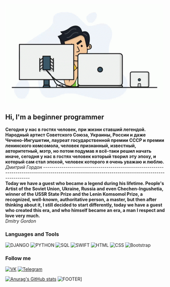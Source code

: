 [![HEADER](https://github.com/LodyginArtyom/LodyginArtyom/blob/main/assets/programmer.gif)](https://github.com/LodyginArtyom)


## Hi, I'm a beginner programmer

**Сегодня у нас в гостях человек, при жизни ставший легендой.
Народный артист Советского Союза, Украины, России и даже Чечено-Ингушетии, лауреат государственной премии СССР и премии ленинского комсомола, человек признанный, известный, авторитетный, мэтр, но потом подумав я всё-таки решил начать иначе, сегодня у нас в гостях человек который творил эту эпоху, и который сам стал эпохой, человек которого я очень уважаю и люблю.** <br> 
                                                                                                                                            *Дмитрий Гордон*
----------------------------------------------------------------------------------------------------------------------------------------------------- <br>
**Today we have a guest who became a legend during his lifetime. People's Artist of the Soviet Union, Ukraine, Russia and even Chechen-Ingushetia, winner of the USSR State Prize and the Lenin Komsomol Prize, a recognized, well-known, authoritative person, a master, but then after thinking about it, I still decided to start differently, today we have a guest who created this era, and who himself became an era, a man I respect and love very much.** <br>
                                                                                                                                           *Dmitry Gordon*                                                                                                                                        

### Languages and Tools
![DJANGO](https://img.shields.io/badge/-GJANGO-GREEN?style=for-the-badge&logo=django)
![PYTHON](https://img.shields.io/badge/-Python-lightgrey?style=for-the-badge&logo=python)
![SQL](https://img.shields.io/badge/-SQL-blue?style=for-the-badge&logo=mysql)
![SWIFT](https://img.shields.io/badge/-SWIFT-ff69b4?style=for-the-badge&logo=swift)
![HTML](https://img.shields.io/badge/-HTML-important?style=for-the-badge&logo=html5)
![CSS](https://img.shields.io/badge/-CSS-800080?style=for-the-badge&logo=css)
![Bootstrap](https://img.shields.io/badge/-Bootstrap-0000FF?style=for-the-badge&logo=bootstrap)

### Follow me
[![VK](https://img.shields.io/badge/-VKontakte-090909?style=for-the-badge&logo=VK)](https://vk.com/vk666666vk)
[![Telegram](https://img.shields.io/badge/-Telegram-090909?style=for-the-badge&logo=telegram)](https://vk.com/vk666666vk)

[![Anurag's GitHub stats](https://github-readme-stats.vercel.app/api?username=LodyginArtyom&show_icons=true&hide=prs,issues,contribs)](https://github.com/anuraghazra/github-readme-stats)
![FOOTER](https://github.com/LodyginArtyom/LodyginArtyom/blob/main/assets/programmer-programming.gif)]


         

